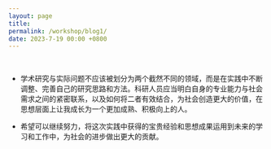 ```yaml
---
layout: page
title: 
permalink: /workshop/blog1/
date: 2023-7-19 00:00 +0800
---
```


&nbsp;


* 学术研究与实际问题不应该被划分为两个截然不同的领域，而是在实践中不断调整、完善自己的研究思路和方法。科研人员应当明白自身的专业能力与社会需求之间的紧密联系，以及如何将二者有效结合，为社会创造更大的价值，在思想层面上让我成长为一个更加成熟、积极向上的人。

* 希望可以继续努力，将这次实践中获得的宝贵经验和思想成果运用到未来的学习和工作中，为社会的进步做出更大的贡献。




